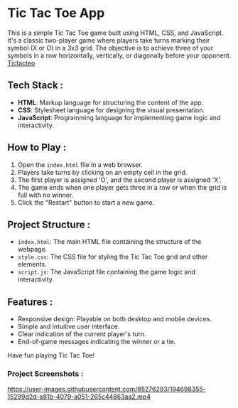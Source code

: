 # Tic Tac Toe App
This is a simple Tic Tac Toe game built using HTML, CSS, and JavaScript. It's a classic two-player game where players take turns marking their symbol (X or O) in a 3x3 grid. The objective is to achieve three of your symbols in a row horizontally, vertically, or diagonally before your opponent.
[Tictacteo](https://Jagrati1213.github.io/Tictacteo)

## Tech Stack :

- **HTML**: Markup language for structuring the content of the app.
- **CSS**: Stylesheet language for designing the visual presentation.
- **JavaScript**: Programming language for implementing game logic and interactivity.

## How to Play :

1. Open the `index.html` file in a web browser.
2. Players take turns by clicking on an empty cell in the grid.
3. The first player is assigned 'O', and the second player is assigned 'X'.
4. The game ends when one player gets three in a row or when the grid is full with no winner.
5. Click the "Restart" button to start a new game.

## Project Structure :

- `index.html`: The main HTML file containing the structure of the webpage.
- `style.css`: The CSS file for styling the Tic Tac Toe grid and other elements.
- `script.js`: The JavaScript file containing the game logic and interactivity.

## Features :

- Responsive design: Playable on both desktop and mobile devices.
- Simple and intuitive user interface.
- Clear indication of the current player's turn.
- End-of-game messages indicating the winner or a tie.

Have fun playing Tic Tac Toe!

### Project Screenshots :
https://user-images.githubusercontent.com/85276293/194698355-15299d2d-a81b-4079-a051-265c44863aa2.mp4
